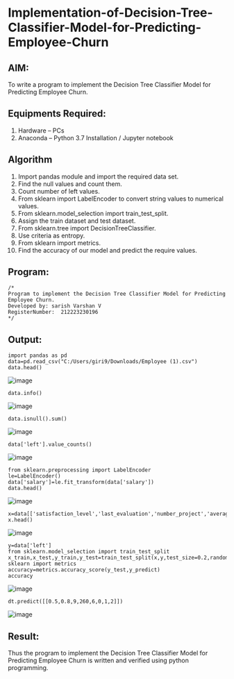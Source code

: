 # Implementation-of-Decision-Tree-Classifier-Model-for-Predicting-Employee-Churn

## AIM:
To write a program to implement the Decision Tree Classifier Model for Predicting Employee Churn.

## Equipments Required:
1. Hardware – PCs
2. Anaconda – Python 3.7 Installation / Jupyter notebook

## Algorithm
1. Import pandas module and import the required data set.
2. Find the null values and count them.
3. Count number of left values.
4. From sklearn import LabelEncoder to convert string values to numerical values.
5. From sklearn.model_selection import train_test_split.
6. Assign the train dataset and test dataset.
7. From sklearn.tree import DecisionTreeClassifier.
8. Use criteria as entropy.
9. From sklearn import metrics.
10. Find the accuracy of our model and predict the require values.

## Program:
```
/*
Program to implement the Decision Tree Classifier Model for Predicting Employee Churn.
Developed by: sarish Varshan V
RegisterNumber:  212223230196
*/
```



## Output:
```
import pandas as pd
data=pd.read_csv("C:/Users/giri9/Downloads/Employee (1).csv")
data.head()
```
![image](https://github.com/sarishvarshan/Implementation-of-Decision-Tree-Classifier-Model-for-Predicting-Employee-Churn/assets/152167665/279081a5-d874-466e-8460-ff9d3cd5d7b1)
```
data.info()
```
![image](https://github.com/sarishvarshan/Implementation-of-Decision-Tree-Classifier-Model-for-Predicting-Employee-Churn/assets/152167665/64601e0d-d874-401b-b932-fbc8bac843a0)
```
data.isnull().sum()
```
![image](https://github.com/sarishvarshan/Implementation-of-Decision-Tree-Classifier-Model-for-Predicting-Employee-Churn/assets/152167665/d8f578e5-525b-4fe2-9151-71390ebec05c)
```
data['left'].value_counts()
```
![image](https://github.com/sarishvarshan/Implementation-of-Decision-Tree-Classifier-Model-for-Predicting-Employee-Churn/assets/152167665/f4f3a9bc-8b6e-4d64-bb17-02b75c695fd0)
```
from sklearn.preprocessing import LabelEncoder
le=LabelEncoder()
data['salary']=le.fit_transform(data['salary'])
data.head()
```
![image](https://github.com/sarishvarshan/Implementation-of-Decision-Tree-Classifier-Model-for-Predicting-Employee-Churn/assets/152167665/7aa82992-ebc4-4183-a09a-2222f16f6791)
```
x=data[['satisfaction_level','last_evaluation','number_project','average_montly_hours','time_spend_company','Work_accident','promotion_last_5years','salary']]
x.head()
```
![image](https://github.com/sarishvarshan/Implementation-of-Decision-Tree-Classifier-Model-for-Predicting-Employee-Churn/assets/152167665/7a7f9309-b27f-4e97-aef3-c4938f0eeea2)
```
y=data['left']
from sklearn.model_selection import train_test_split
x_train,x_test,y_train,y_test=train_test_split(x,y,test_size=0.2,random_state=100)from sklearn import metrics
accuracy=metrics.accuracy_score(y_test,y_predict)
accuracy
```
![image](https://github.com/sarishvarshan/Implementation-of-Decision-Tree-Classifier-Model-for-Predicting-Employee-Churn/assets/152167665/a05a2a22-0f5e-4409-90cb-6fa03c576d46)
```
dt.predict([[0.5,0.8,9,260,6,0,1,2]])
```
![image](https://github.com/sarishvarshan/Implementation-of-Decision-Tree-Classifier-Model-for-Predicting-Employee-Churn/assets/152167665/3ad741cc-768c-42f9-abe9-d5cfeea28eb1)






## Result:
Thus the program to implement the  Decision Tree Classifier Model for Predicting Employee Churn is written and verified using python programming.
